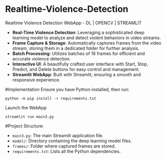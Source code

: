 # Realtime-Violence-Detection
Realtime Violence Detection WebApp - DL | OPENCV | STREAMLIT
- **Real-Time Violence Detection**: Leveraging a sophisticated deep learning model to analyze and detect violent behaviors in video streams.
- **Frame Capture & Storage**: Automatically captures frames from the video stream, storing them in a dedicated folder for further analysis.
- **Batch Processing**: Utilizes batches of 16 frames for efficient and accurate violence detection.
- **Interactive UI**: A beautifully crafted user interface with Start, Stop, Predict, and Delete buttons for easy control and management.
- **Streamlit WebApp**: Built with Streamlit, ensuring a smooth and responsive experience.

#Implementation
Ensure you have Python installed, then run:
   
  ```
  python -m pip install -r requirements.txt
  ```
Launch the WebApp

```
streamlit run main3.py
```
#Project Structure:
- `main3.py`: The main Streamlit application file.
- `model/`: Directory containing the deep learning model files.
- `frames/`: Folder where captured frames are stored.
- `requirements.txt`: Lists all the Python dependencies.
